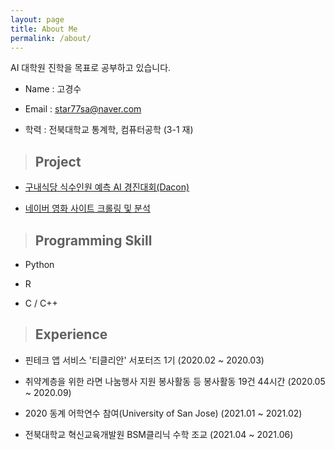 ```yaml
---
layout: page
title: About Me
permalink: /about/
---
```


AI 대학원 진학을 목표로 공부하고 있습니다.

- Name : 고경수

- Email : star77sa@naver.com

- 학력 : 전북대학교 통계학, 컴퓨터공학 (3-1 재)

<!-- ## 수상 -->
<!-- `-` --> 

> ## Project


- [구내식당 식수인원 예측 AI 경진대회(Dacon)](https://github.com/star77sa/DACON-The_number_of_diners_in_the_cafeteria_Prediction)

- [네이버 영화 사이트 크롤링 및 분석](https://github.com/star77sa/Naver_Movie_Rank_1-2000)

>## Programming Skill


- Python

- R

- C / C++

>## Experience


- 핀테크 앱 서비스 '티클리안' 서포터즈 1기 (2020.02 ~ 2020.03)

- 취약계층을 위한 라면 나눔행사 지원 봉사활동 등 봉사활동 19건 44시간 (2020.05 ~ 2020.09)

- 2020 동계 어학연수 참여(University of San Jose) (2021.01 ~ 2021.02)

- 전북대학교 혁신교육개발원 BSM클리닉 수학 조교 (2021.04 ~ 2021.06)

<!-- #### **[WebCV](https://star77sa.github.io/)** [^1]. -->



<!-- [^1]:a blogging platform that natively supports Jupyter notebooks in addition to other formats. -->
